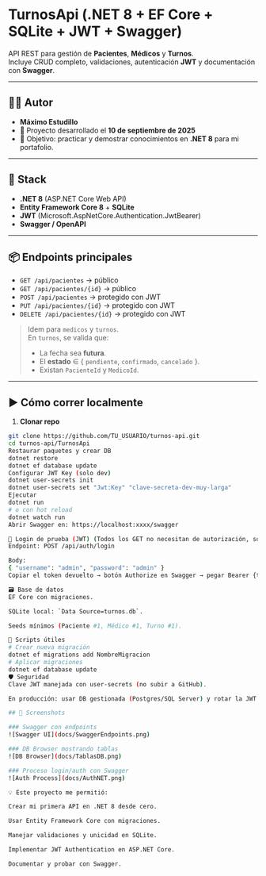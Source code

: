# TurnosApi (.NET 8 + EF Core + SQLite + JWT + Swagger)

API REST para gestión de **Pacientes**, **Médicos** y **Turnos**.  
Incluye CRUD completo, validaciones, autenticación **JWT** y documentación con **Swagger**.

---

## 👨‍💻 Autor
- **Máximo Estudillo**
- 📅 Proyecto desarrollado el **10 de septiembre de 2025**
- 🎯 Objetivo: practicar y demostrar conocimientos en **.NET 8** para mi portafolio.

---

## 🚀 Stack
- **.NET 8** (ASP.NET Core Web API)
- **Entity Framework Core 8** + **SQLite**
- **JWT** (Microsoft.AspNetCore.Authentication.JwtBearer)
- **Swagger / OpenAPI**

---

## 📦 Endpoints principales
- `GET /api/pacientes` → público
- `GET /api/pacientes/{id}` → público
- `POST /api/pacientes` → protegido con JWT
- `PUT /api/pacientes/{id}` → protegido con JWT
- `DELETE /api/pacientes/{id}` → protegido con JWT

> Idem para `medicos` y `turnos`.  
> En `turnos`, se valida que:
> - La fecha sea **futura**.  
> - El **estado** ∈ { `pendiente`, `confirmado`, `cancelado` }.  
> - Existan `PacienteId` y `MedicoId`.

---

## ▶️ Cómo correr localmente

1. **Clonar repo**
```bash
git clone https://github.com/TU_USUARIO/turnos-api.git
cd turnos-api/TurnosApi
Restaurar paquetes y crear DB
dotnet restore
dotnet ef database update
Configurar JWT Key (solo dev)
dotnet user-secrets init
dotnet user-secrets set "Jwt:Key" "clave-secreta-dev-muy-larga"
Ejecutar
dotnet run
# o con hot reload
dotnet watch run
Abrir Swagger en: https://localhost:xxxx/swagger

🔐 Login de prueba (JWT) (Todos los GET no necesitan de autorización, solo los metodos POST, PUT Y DELETE)
Endpoint: POST /api/auth/login

Body:
{ "username": "admin", "password": "admin" }
Copiar el token devuelto → botón Authorize en Swagger → pegar Bearer {token}.

🗃️ Base de datos
EF Core con migraciones.

SQLite local: `Data Source=turnos.db`.

Seeds mínimos (Paciente #1, Médico #1, Turno #1).

🧰 Scripts útiles
# Crear nueva migración
dotnet ef migrations add NombreMigracion
# Aplicar migraciones
dotnet ef database update
🛡️ Seguridad
Clave JWT manejada con user-secrets (no subir a GitHub).

En producción: usar DB gestionada (Postgres/SQL Server) y rotar la JWT Key.

## 📸 Screenshots

### Swagger con endpoints
![Swagger UI](docs/SwaggerEndpoints.png)

### DB Browser mostrando tablas
![DB Browser](docs/TablasDB.png)

### Proceso login/auth con Swagger
![Auth Process](docs/AuthNET.png)

💡 Este proyecto me permitió:

Crear mi primera API en .NET 8 desde cero.

Usar Entity Framework Core con migraciones.

Manejar validaciones y unicidad en SQLite.

Implementar JWT Authentication en ASP.NET Core.

Documentar y probar con Swagger.
